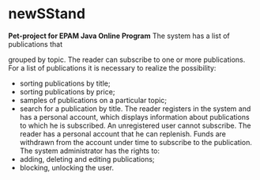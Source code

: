 # newSStand
**Pet-project for EPAM Java Online Program**
The system has a list of publications that

grouped by topic.
The reader can subscribe to one or more publications. For a list of publications
it is necessary to realize the possibility:
- sorting publications by title;
- sorting publications by price;
- samples of publications on a particular topic;
- search for a publication by title.
The reader registers in the system and has a personal account, which displays information about
publications to which he is subscribed. An unregistered user cannot subscribe.
The reader has a personal account that he can replenish. Funds are withdrawn from the account under
time to subscribe to the publication.
The system administrator has the rights to:
- adding, deleting and editing publications;
- blocking, unlocking the user.
